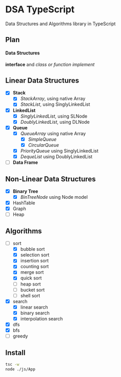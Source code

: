 # DSA TypeScript

Data Structures and Algorithms library in TypeScript

## Plan

#### Data Structures

**interface** and _class or function implement_

## Linear Data Structures

- [x] **Stack**
  - [x] _StackArray_, using native Array
  - [x] _StackList_, using SinglyLinkedList
- [x] **LinkedList**
  - [x] _SinglyLinkedList_, using SLNode
  - [x] _DoublyLinkedList_, using DLNode
- [x] **Queue**
  - [x] _QueueArray_ using native Array
    - [x] _SimpleQueue_
    - [x] _CircularQueue_
  - [x] _PriorityQueue_ using SinglyLinkedList
  - [x] _DequeList_ using DoublyLinkedList
- [ ] **Data Frame**

## Non-Linear Data Structures

- [x] **Binary Tree**
  - [x] _BinTreeNode_ using Node model
- [x] HashTable
- [x] Graph
- [ ] Heap

## Algorithms

- [ ] sort
  - [x] bubble sort
  - [x] selection sort
  - [x] insertion sort
  - [x] counting sort
  - [x] merge sort
  - [x] quick sort
  - [ ] heap sort
  - [ ] bucket sort
  - [ ] shell sort
- [x] search
  - [x] linear search
  - [x] binary search
  - [x] interpolation search
- [x] dfs
- [x] bfs
- [ ] greedy

## Install

```bash
tsc -w
node ./js/App
```
